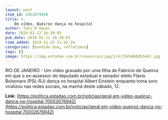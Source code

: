```yaml
---
layout: post
item_id: 2452074458
title: >-
    Em vídeo, Queiroz dança no hospital
author: Tatu D'Oquei
date: 2019-01-12 16:38:03
pub_date: 2019-01-12 16:38:03
time_added: 2019-12-23 21:41:24
categories: [bandido bom, refletimos]
tags: []
image: https://img.estadao.com.br/resources/jpg/1/4/1545860853441.jpg
---
```


RIO DE JANEIRO - Um vídeo gravado por uma filha de Fabrício de Queiroz em que o ex-assessor do deputado estadual e senador eleito Flávio Bolsonaro (PSL-RJ) dança no hospital Albert Einstein enquanto toma soro viralizou nas redes sociais, na manhã deste sábado, 12.

**Link:** [https://politica.estadao.com.br/noticias/geral,em-video-queiroz-danca-no-hospital,70002676942](https://politica.estadao.com.br/noticias/geral,em-video-queiroz-danca-no-hospital,70002676942)


